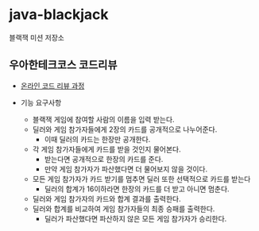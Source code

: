 # java-blackjack

블랙잭 미션 저장소

## 우아한테크코스 코드리뷰

- [온라인 코드 리뷰 과정](https://github.com/woowacourse/woowacourse-docs/blob/master/maincourse/README.md)

- 기능 요구사항
    - 블랙잭 게임에 참여할 사람의 이름을 입력 받는다.
    - 딜러와 게임 참가자들에게 2장의 카드를 공개적으로 나누어준다.
        - 이때 딜러의 카드는 한장만 공개한다.
    - 각 게임 참가자들에게 카드를 받을 것인지 물어본다.
        - 받는다면 공개적으로 한장의 카드를 준다.
        - 만약 게임 참가자가 파산했다면 더 물어보지 않을 것이다.
    - 모든 게임 참가자가 카드 받기를 멈추면 딜러 또한 선택적으로 카드를 받는다
        - 딜러의 합계가 16이하라면 한장의 카드를 더 받고 아니면 멈춘다.
    - 딜러와 게임 참가자의 카드와 합계 결과를 출력한다.
    - 딜러와 합계를 비교하여 게임 참가자들의 최종 승패를 출력한다.
        - 딜러가 파산했다면 파산하지 않은 모든 게임 참가자가 승리한다.
